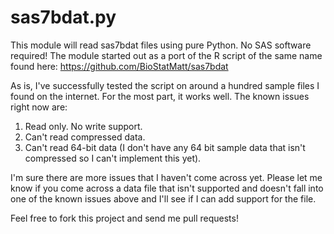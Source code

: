 sas7bdat.py
===========

This module will read sas7bdat files using pure Python. No SAS software
required! The module started out as a port of the R script of the same name
found here: <https://github.com/BioStatMatt/sas7bdat>

As is, I've successfully tested the script on around a hundred sample files I
found on the internet. For the most part, it works well. The known issues right
now are:

1. Read only. No write support.
2. Can't read compressed data.
3. Can't read 64-bit data (I don't have any 64 bit sample data that isn't
   compressed so I can't implement this yet).

I'm sure there are more issues that I haven't come across yet. Please let me
know if you come across a data file that isn't supported and doesn't fall into
one of the known issues above and I'll see if I can add support for the file.

Feel free to fork this project and send me pull requests!

